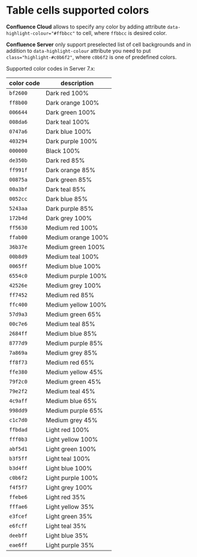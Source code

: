 # Table cells supported colors

**Confluence Cloud** allows to specify any color by adding attribute `data-highlight-colour="#ffbbcc"` to cell,
where `ffbbcc` is desired color.

**Confluence Server** only support preselected list of cell backgrounds and in addition to `data-highlight-colour`
attribute you need to put `class="highlight-#c0b6f2"`, where `c0b6f2` is one of predefined colors.

Supported color codes in Server 7.x:

| color code | description        |
|------------|--------------------|
| `bf2600`   | Dark red 100%      |
| `ff8b00`   | Dark orange 100%   |
| `006644`   | Dark green 100%    |
| `008da6`   | Dark teal 100%     |
| `0747a6`   | Dark blue 100%     |
| `403294`   | Dark purple 100%   |
| `000000`   | Black 100%         |
| `de350b`   | Dark red 85%       |
| `ff991f`   | Dark orange 85%    |
| `00875a`   | Dark green 85%     |
| `00a3bf`   | Dark teal 85%      |
| `0052cc`   | Dark blue 85%      |
| `5243aa`   | Dark purple 85%    |
| `172b4d`   | Dark grey 100%     |
| `ff5630`   | Medium red 100%    |
| `ffab00`   | Medium orange 100% |
| `36b37e`   | Medium green 100%  |
| `00b8d9`   | Medium teal 100%   |
| `0065ff`   | Medium blue 100%   |
| `6554c0`   | Medium purple 100% |
| `42526e`   | Medium grey 100%   |
| `ff7452`   | Medium red 85%     |
| `ffc400`   | Medium yellow 100% |
| `57d9a3`   | Medium green 65%   |
| `00c7e6`   | Medium teal 85%    |
| `2684ff`   | Medium blue 85%    |
| `8777d9`   | Medium purple 85%  |
| `7a869a`   | Medium grey 85%    |
| `ff8f73`   | Medium red 65%     |
| `ffe380`   | Medium yellow 45%  |
| `79f2c0`   | Medium green 45%   |
| `79e2f2`   | Medium teal 45%    |
| `4c9aff`   | Medium blue 65%    |
| `998dd9`   | Medium purple 65%  |
| `c1c7d0`   | Medium grey 45%    |
| `ffbdad`   | Light red 100%     |
| `fff0b3`   | Light yellow 100%  |
| `abf5d1`   | Light green 100%   |
| `b3f5ff`   | Light teal 100%    |
| `b3d4ff`   | Light blue 100%    |
| `c0b6f2`   | Light purple 100%  |
| `f4f5f7`   | Light grey 100%    |
| `ffebe6`   | Light red 35%      |
| `fffae6`   | Light yellow 35%   |
| `e3fcef`   | Light green 35%    |
| `e6fcff`   | Light teal 35%     |
| `deebff`   | Light blue 35%     |
| `eae6ff`   | Light purple 35%   |

